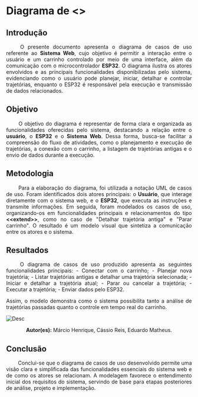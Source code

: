 # Diagrama de <>

## Introdução

<div align="justify">&emsp;&emsp; O presente documento apresenta o diagrama de casos de uso referente ao <b>Sistema Web</b>, cujo objetivo é permitir a interação entre o usuário e um carrinho controlado por meio de uma interface, além da comunicação com o microcontrolador <b>ESP32</b>. O diagrama ilustra os atores envolvidos e as principais funcionalidades disponibilizadas pelo sistema, evidenciando como o usuário pode planejar, iniciar, detalhar e controlar trajetórias, enquanto o ESP32 é responsável pela execução e transmissão de dados relacionados. </div>

## Objetivo

<div align="justify">&emsp;&emsp; O objetivo do diagrama é representar de forma clara e organizada as funcionalidades oferecidas pelo sistema, destacando a relação entre o <b>usuário</b>, o <b>ESP32</b> e o <b>Sistema Web</b>. Dessa forma, busca-se facilitar a compreensão do fluxo de atividades, como o planejamento e execução de trajetórias, a conexão com o carrinho, a listagem de trajetórias antigas e o envio de dados durante a execução. </div>

## Metodologia

<div align="justify">&emsp;&emsp; Para a elaboração do diagrama, foi utilizada a notação UML de casos de uso. Foram identificados dois atores principais: o <b>Usuário</b>, que interage diretamente com o sistema web, e o <b>ESP32</b>, que executa as instruções e transmite informações. Em seguida, foram modelados os casos de uso, organizando-os em funcionalidades principais e relacionamentos do tipo <b>&lt;&lt;extend&gt;&gt;</b>, como no caso de "Detalhar trajetória antiga" e "Parar carrinho". O resultado é um modelo visual que sintetiza a comunicação entre os atores e o sistema. </div>

## Resultados

<div align="justify">&emsp;&emsp; O diagrama de casos de uso produzido apresenta as seguintes funcionalidades principais: - Conectar com o carrinho; - Planejar nova trajetória; - Listar trajetórias antigas e detalhar uma trajetória selecionada; - Iniciar e detalhar a trajetória atual; - Parar ou cancelar a trajetória; - Executar a trajetória; - Enviar dados pelo ESP32.

Assim, o modelo demonstra como o sistema possibilita tanto a análise de trajetórias passadas quanto o controle em tempo real do carrinho.

</div>

![Desc](link)

<center><b>Autor(es):</b> Márcio Henrique, Cássio Reis, Eduardo Matheus.</center>

</details>

## Conclusão

<div align="justify">&emsp;&emsp; Conclui-se que o diagrama de casos de uso desenvolvido permite uma visão clara e simplificada das funcionalidades essenciais do sistema web e de como os atores se relacionam. A modelagem favorece o entendimento inicial dos requisitos do sistema, servindo de base para etapas posteriores de análise, projeto e implementação. </div>

